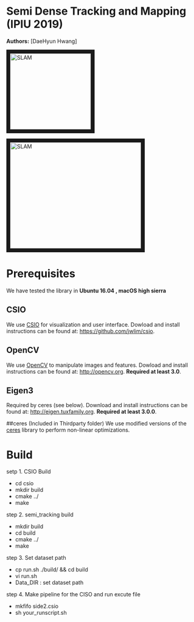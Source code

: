 # Semi Dense Tracking and Mapping (IPIU 2019)
**Authors:** [DaeHyun Hwang] 

<img src="https://user-images.githubusercontent.com/16742591/64946353-a4f56c00-d8ad-11e9-9c11-e1d925315c36.png" 
alt="SLAM" width="212" height="199" border="10" />

<img src="https://user-images.githubusercontent.com/16742591/64947215-7c6e7180-d8af-11e9-8639-906644fd76a1.png" 
alt="SLAM" width="344" height="278" border="10" /></a>

# Prerequisites
We have tested the library in **Ubuntu 16.04 , macOS high sierra**

## CSIO
We use [CSIO](https://github.com/jwlim/csio) for visualization and user interface. Dowload and install instructions can be found at: https://github.com/jwlim/csio.

## OpenCV
We use [OpenCV](http://opencv.org) to manipulate images and features. Dowload and install instructions can be found at: http://opencv.org. **Required at least 3.0**.

## Eigen3
Required by ceres (see below). Download and install instructions can be found at: http://eigen.tuxfamily.org. **Required at least 3.0.0**.

##ceres (Included in Thirdparty folder)
We use modified versions of the [ceres](https://github.com/ceres-solver/ceres-solver) library to perform non-linear optimizations.


# Build

setp 1. CSIO Build
 - cd csio
 - mkdir build
 - cmake ../
 - make

step 2. semi_tracking build
 - mkdir build
 - cd build
 - cmake ../
 - make

step 3. Set dataset path
 - cp run.sh ./build/ && cd build
 - vi run.sh
 - Data_DIR : set dataset path 

step 4. Make pipeline for the CISO and run excute file
 - mkfifo side2.csio
 - sh your_runscript.sh
```








